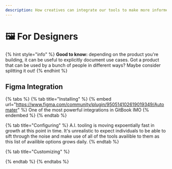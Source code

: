 ```yaml
---
description: How creatives can integrate our tools to make more informed design choices.
---
```


# 🖼 For Designers

{% hint style="info" %}
**Good to know:** depending on the product you're building, it can be useful to explicitly document use cases. Got a product that can be used by a bunch of people in different ways? Maybe consider splitting it out!
{% endhint %}

## Figma Integration

{% tabs %}
{% tab title="Installing" %}
{% embed url="https://www.figma.com/community/plugin/950514102619019349/Automater" %}
One of the most powerful integrations in GitBook IMO
{% endembed %}
{% endtab %}

{% tab title="Configuring" %}
A.I. tooling is moving expoentially fast in growth at this point in time. It's unrealistic to expect individuals to be able to sift through the noise and make use of all of the tools availible to them as this list of availible options grows daily.
{% endtab %}

{% tab title="Customizing" %}

{% endtab %}
{% endtabs %}
